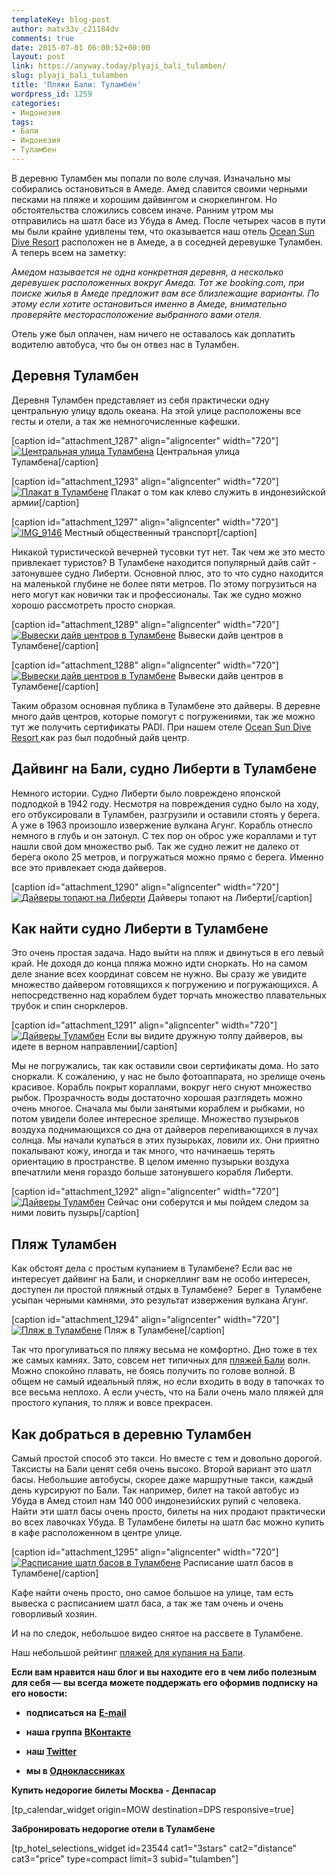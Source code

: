 ```yaml
---
templateKey: blog-post
author: matv33v_c21184dv
comments: true
date: 2015-07-01 06:00:52+00:00
layout: post
link: https://anyway.today/plyaji_bali_tulamben/
slug: plyaji_bali_tulamben
title: 'Пляжи Бали: Туламбен'
wordpress_id: 1259
categories:
- Индонезия
tags:
- Бали
- Индонезия
- Туламбен
---
```


В деревню Туламбен мы попали по воле случая. Изначально мы собирались остановиться в Амеде. Амед славится своими черными песками на пляже и хорошим дайвингом и сноркелингом. Но обстоятельства сложились совсем иначе. Ранним утром мы отправились на шатл басе из Убуда в Амед. После четырех часов в пути мы были крайне удивлены тем, что оказывается наш отель [Ocean Sun Dive Resort](https://anyway.today/otziv-ob-otele-ocean-sun-dive-resort-v-tulambene) расположен не в Амеде, а в соседней деревушке Туламбен. А теперь всем на заметку:




_Амедом называется не одна конкретная деревня, а несколько деревушек расположенных вокруг Амеда. Тот же booking.com, при поиске жилья в Амеде предложит вам все близлежащие варианты. По этому если хотите остановиться именно в Амеде, внимательно проверяйте месторасположение выбранного вами отеля._




Отель уже был оплачен, нам ничего не оставалось как доплатить водителю автобуса, что бы он отвез нас в Туламбен.




<!-- more -->





## Деревня Туламбен




Деревня Туламбен представляет из себя практически одну центральную улицу вдоль океана. На этой улице расположены все гесты и отели, а так же немногочисленные кафешки.




[caption id="attachment_1287" align="aligncenter" width="720"][![Центральная улица Туламбена](https://anyway.today/wp-content/uploads/2015/06/IMG_9091.jpg)](https://anyway.today/wp-content/uploads/2015/06/IMG_9091.jpg) Центральная улица Туламбена[/caption]

[caption id="attachment_1293" align="aligncenter" width="720"][![Плакат в Туламбене](https://anyway.today/wp-content/uploads/2015/06/IMG_9092.jpg)](https://anyway.today/wp-content/uploads/2015/06/IMG_9092.jpg) Плакат о том как клево служить в индонезийской армии[/caption]

[caption id="attachment_1297" align="aligncenter" width="720"][![IMG_9146](https://anyway.today/wp-content/uploads/2015/06/IMG_9146.jpg)](https://anyway.today/wp-content/uploads/2015/06/IMG_9146.jpg) Местный общественный транспорт[/caption]




Никакой туристической вечерней тусовки тут нет. Так чем же это место привлекает туристов? В Туламбене находится популярный дайв сайт - затонувшее судно Либерти. Основной плюс, это то что судно находится на маленькой глубине не более пяти метров. По этому погрузиться на него могут как новички так и профессионалы. Так же судно можно хорошо рассмотреть просто сноркая.




[caption id="attachment_1289" align="aligncenter" width="720"][![Вывески дайв центров в Туламбене](https://anyway.today/wp-content/uploads/2015/06/IMG_9107.jpg)](https://anyway.today/wp-content/uploads/2015/06/IMG_9107.jpg) Вывески дайв центров в Туламбене[/caption]

[caption id="attachment_1288" align="aligncenter" width="720"][![Вывески дайв центров в Туламбене](https://anyway.today/wp-content/uploads/2015/06/IMG_9105.jpg)](https://anyway.today/wp-content/uploads/2015/06/IMG_9105.jpg) Вывески дайв центров в Туламбене[/caption]


Таким образом основная публика в Туламбене это дайверы. В деревне много дайв центров, которые помогут с погружениями, так же можно тут же получить сертификаты PADI. При нашем отеле [Ocean Sun Dive Resort ](https://anyway.today/otziv-ob-otele-ocean-sun-dive-resort-v-tulambene)как раз был подобный дайв центр.





## Дайвинг на Бали, судно Либерти в Туламбене




Немного истории. Судно Либерти было повреждено японской подлодкой в 1942 году. Несмотря на повреждения судно было на ходу, его отбуксировали в Туламбен, разгрузили и оставили стоять у берега. А уже в 1963 произошло извержение вулкана Агунг. Корабль отнесло немного в глубь и он затонул. С тех пор он оброс уже кораллами и тут нашли свой дом множество рыб. Так же судно лежит не далеко от берега около 25 метров, и погружаться можно прямо с берега. Именно все это привлекает сюда дайверов.




[caption id="attachment_1290" align="aligncenter" width="720"][![Дайверы топают на Либерти](https://anyway.today/wp-content/uploads/2015/06/IMG_9078.jpg)](https://anyway.today/wp-content/uploads/2015/06/IMG_9078.jpg) Дайверы топают на Либерти[/caption]


## Как найти судно Либерти в Туламбене




Это очень простая задача. Надо выйти на пляж и двинуться в его левый край. Не доходя до конца пляжа можно идти сноркать. Но на самом деле знание всех координат совсем не нужно. Вы сразу же увидите множество дайвером готовящихся к погружению и погружающихся. А непосредственно над кораблем будет торчать множество плавательных трубок и спин снорклеров.




[caption id="attachment_1291" align="aligncenter" width="720"][![Дайверы Туламбен](https://anyway.today/wp-content/uploads/2015/06/IMG_9080.jpg)](https://anyway.today/wp-content/uploads/2015/06/IMG_9080.jpg) Если вы видите дружную толпу дайверов, вы идете в верном направлении[/caption]


Мы не погружались, так как оставили свои сертификаты дома. Но зато сноркали. К сожалению, у нас не было фотоаппарата, но зрелище очень красивое. Корабль покрыт кораллами, вокруг него снуют множество рыбок. Прозрачность воды достаточно хорошая разглядеть можно очень многое. Сначала мы были занятыми кораблем и рыбками, но потом увидели более интересное зрелище. Множество пузырьков воздуха поднимающихся со дна от дайверов переливающихся в лучах солнца. Мы начали купаться в этих пузырьках, ловили их. Они приятно покалывают кожу, иногда и так много, что начинаешь терять ориентацию в пространстве. В целом именно пузырьки воздуха впечатлили меня гораздо больше затонувшего корабля Либерти.




[caption id="attachment_1292" align="aligncenter" width="720"][![Дайверы Туламбен](https://anyway.today/wp-content/uploads/2015/06/IMG_9077.jpg)](https://anyway.today/wp-content/uploads/2015/06/IMG_9077.jpg) Сейчас они соберутся и мы пойдем следом за ними ловить пузырь[/caption]


## Пляж Туламбен




Как обстоят дела с простым купанием в Туламбене? Если вас не интересует дайвинг на Бали, и сноркеллинг вам не особо интересен, доступен ли простой пляжный отдых в Туламбене?  Берег в  Туламбене  усыпан черными камнями, это результат извержения вулкана Агунг.




[caption id="attachment_1294" align="aligncenter" width="720"][![Пляж в Туламбене](https://anyway.today/wp-content/uploads/2015/06/MG_9059.jpg)](https://anyway.today/wp-content/uploads/2015/06/MG_9059.jpg) Пляж в Туламбене[/caption]


Так что прогуливаться по пляжу весьма не комфортно. Дно тоже в тех же самых камнях. Зато, совсем нет типичных для [пляжей Бали](https://anyway.today/plyaji_dlya_kupaniya_na_bali/) волн. Можно спокойно плавать, не боясь получить по голове волной. В общем не самый идеальный пляж, но если входить в воду в тапочках то все весьма неплохо. А если учесть, что на Бали очень мало пляжей для простого купания, то пляж и вовсе прекрасен.





## **Как добраться в деревню Туламбен**




Самый простой способ это такси. Но вместе с тем и довольно дорогой. Таксисты на Бали ценят себя очень высоко. Второй вариант это шатл басы. Небольшие автобусы, скорее даже маршрутные такси, каждый день курсируют по Бали. Так например, билет на такой автобус из Убуда в Амед стоил нам 140 000 индонезийских рупий с человека. Найти эти шатл басы очень просто, билеты на них продают практически во всех лавочках Убуда. В Туламбене билеты на шатл бас можно купить в кафе расположенном в центре улице.




[caption id="attachment_1295" align="aligncenter" width="720"][![Расписание шатл басов в Туламбене](https://anyway.today/wp-content/uploads/2015/06/IMG_9109.jpg)](https://anyway.today/wp-content/uploads/2015/06/IMG_9109.jpg) Расписание шатл басов в Туламбене[/caption]


Кафе найти очень просто, оно самое большое на улице, там есть вывеска с расписанием шатл баса, а так же там очень и очень говорливый хозяин.




И на по следок, небольшое видео снятое на рассвете в Туламбене.





Наш небольшой рейтинг [пляжей для купания на Бали](https://anyway.today/plyaji_dlya_kupaniya_na_bali/).


**Если вам нравится наш блог и вы находите его в чем либо полезным для себя — вы всегда можете поддержать его оформив подписку на его новости:**



 	
  * **подписаться на** [**E-mail**](https://feedburner.google.com/fb/a/mailverify?uri=Anywaytoday&amp;loc=en_US)

 	
  * **наша группа** [**ВКонтакте**](https://vk.com/public90452188)

 	
  * **наш [Twitter](https://twitter.com/TodayAnyway)**

 	
  * **мы в [Одноклассниках](https://ok.ru/group/54402107244544)**


**Купить недорогие билеты Москва - Денпасар**

[tp_calendar_widget origin=MOW destination=DPS responsive=true]

**Забронировать недорогие отели в Туламбене**

[tp_hotel_selections_widget id=23544 cat1="3stars" cat2="distance" cat3="price" type=compact limit=3 subid="tulamben"]
